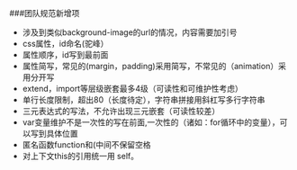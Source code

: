 ###团队规范新增项
+ 涉及到类似background-image的url的情况，内容需要加引号
+ css属性，id命名(驼峰）
+ 属性顺序，id写到最前面
+ 属性简写，常见的(margin，padding)采用简写，不常见的（animation）采用分开写
+ extend，import等层级嵌套最多4级（可读性和可维护性考虑）
+ 单行长度限制，超出80（长度待定），字符串拼接用斜杠写多行字符串
+ 三元表达式的写法，不允许出现三元嵌套（可读性较差）
+ var变量维护不是一次性的写在前面,一次性的（诸如：for循环中的变量），可以写到具体位置
+ 匿名函数function和(中间不保留空格
+ 对上下文this的引用统一用 self。
